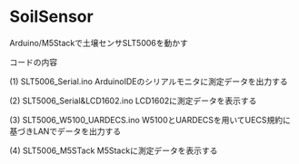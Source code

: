 # SoilSensor
Arduino/M5Stackで土壌センサSLT5006を動かす

コードの内容

(1) SLT5006_Serial.ino          ArduinoIDEのシリアルモニタに測定データを出力する

(2) SLT5006_Serial&LCD1602.ino  LCD1602に測定データを表示する

(3) SLT5006_W5100_UARDECS.ino   W5100とUARDECSを用いてUECS規約に基づきLANでデータを出力する

(4) SLT5006_M5STack             M5Stackに測定データを表示する
